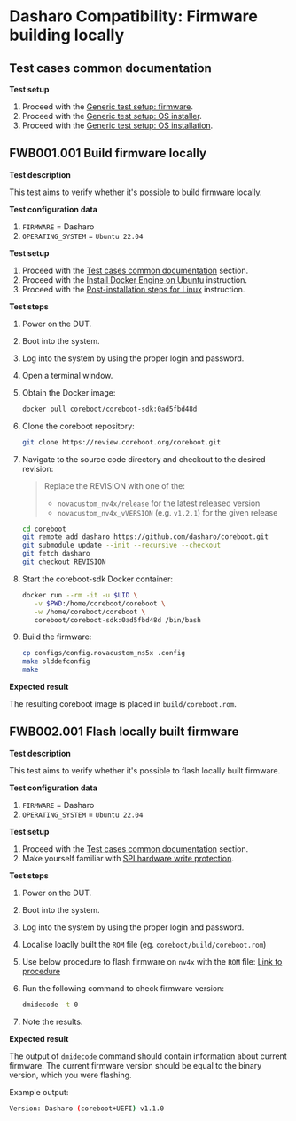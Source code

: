 # Dasharo Compatibility: Firmware building locally

## Test cases common documentation

**Test setup**

1. Proceed with the
    [Generic test setup: firmware](../../generic-test-setup/#firmware).
1. Proceed with the
    [Generic test setup: OS installer](../../generic-test-setup/#os-installer).
1. Proceed with the
    [Generic test setup: OS installation](../../generic-test-setup/#os-installation).

## FWB001.001 Build firmware locally

**Test description**

This test aims to verify whether it's possible to build firmware locally.

**Test configuration data**

1. `FIRMWARE` = Dasharo
1. `OPERATING_SYSTEM` = `Ubuntu 22.04`

**Test setup**

1. Proceed with the
    [Test cases common documentation](#test-cases-common-documentation) section.
1. Proceed with the
    [Install Docker Engine on Ubuntu](https://docs.docker.com/engine/install/ubuntu/)
    instruction.
1. Proceed with the
    [Post-installation steps for Linux](https://docs.docker.com/engine/install/linux-postinstall/)
    instruction.

**Test steps**

1. Power on the DUT.
1. Boot into the system.
1. Log into the system by using the proper login and password.
1. Open a terminal window.
1. Obtain the Docker image:

    ```bash
    docker pull coreboot/coreboot-sdk:0ad5fbd48d
    ```

1. Clone the coreboot repository:

    ```bash
    git clone https://review.coreboot.org/coreboot.git
    ```

1. Navigate to the source code directory and checkout to the desired revision:

    > Replace the REVISION with one of the:
    > - `novacustom_nv4x/release` for the latest released version
    > - `novacustom_nv4x_vVERSION` (e.g. `v1.2.1`) for the given release

    ```bash
    cd coreboot
    git remote add dasharo https://github.com/dasharo/coreboot.git
    git submodule update --init --recursive --checkout
    git fetch dasharo
    git checkout REVISION
    ```

1. Start the coreboot-sdk Docker container:

    ```bash
    docker run --rm -it -u $UID \
       -v $PWD:/home/coreboot/coreboot \
       -w /home/coreboot/coreboot \
       coreboot/coreboot-sdk:0ad5fbd48d /bin/bash
    ```

1. Build the firmware:

    ```bash
    cp configs/config.novacustom_ns5x .config
    make olddefconfig
    make
    ```

**Expected result**

The resulting coreboot image is placed in
`build/coreboot.rom`.

## FWB002.001 Flash locally built firmware

**Test description**

This test aims to verify whether it's possible to flash locally built firmware.

**Test configuration data**

1. `FIRMWARE` = Dasharo
1. `OPERATING_SYSTEM` = `Ubuntu 22.04`

**Test setup**

1. Proceed with the
    [Test cases common documentation](#test-cases-common-documentation) section.
1. Make yourself familiar with
    [SPI hardware write protection](../../../variants/asus_kgpe_d16/spi-wp/).

**Test steps**

1. Power on the DUT.
1. Boot into the system.
1. Log into the system by using the proper login and password.
1. Localise loaclly built the `ROM` file (eg. `coreboot/build/coreboot.rom`)
1. Use below procedure to flash firmware on `nv4x` with the `ROM` file:
    [Link to procedure](https://docs.dasharo.com/variants/novacustom_nv4x/flashing_internal/)
1. Run the following command to check firmware version:

    ```bash
    dmidecode -t 0
    ```

1. Note the results.

**Expected result**

The output of `dmidecode` command should contain information about current
firmware. The current firmware version should be equal to the binary version,
which you were flashing.

Example output:

```bash
Version: Dasharo (coreboot+UEFI) v1.1.0
```
